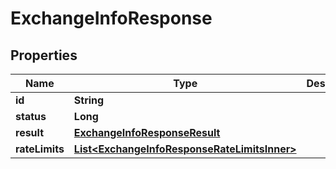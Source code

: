 

# ExchangeInfoResponse


## Properties

| Name | Type | Description | Notes |
|------------ | ------------- | ------------- | -------------|
|**id** | **String** |  |  [optional] |
|**status** | **Long** |  |  [optional] |
|**result** | [**ExchangeInfoResponseResult**](ExchangeInfoResponseResult.md) |  |  [optional] |
|**rateLimits** | [**List&lt;ExchangeInfoResponseRateLimitsInner&gt;**](ExchangeInfoResponseRateLimitsInner.md) |  |  [optional] |



